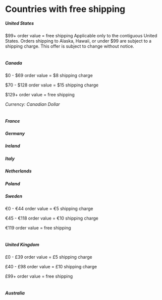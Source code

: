 # Countries with free shipping
##### **United States** 

$99+ order value = free shipping
Applicable only to the contiguous United States. Orders shipping to Alaska, Hawaii, or under $99 are subject to a shipping charge. This offer is subject to change without notice.
<br>
<br>
##### **Canada**
  
$0 - $69 order value = $8 shipping charge  

$70 - $128 order value = $15 shipping charge 

$129+ order value = free shipping

*Currency: Canadian Dollar*
<br>
<br>
##### France

##### Germany

##### Ireland

##### Italy

##### Netherlands

##### Poland

##### Sweden

€0 - €44 order value = €5 shipping charge


€45 - €118 order value = €10 shipping charge


€119 order value = free shipping
<br>
<br> 
##### United Kingdom

£0 - £39 order value = £5 shipping charge


£40 - £98 order value = £10 shipping charge


£99+ order value = free shipping
<br>
<br>
##### Australia
